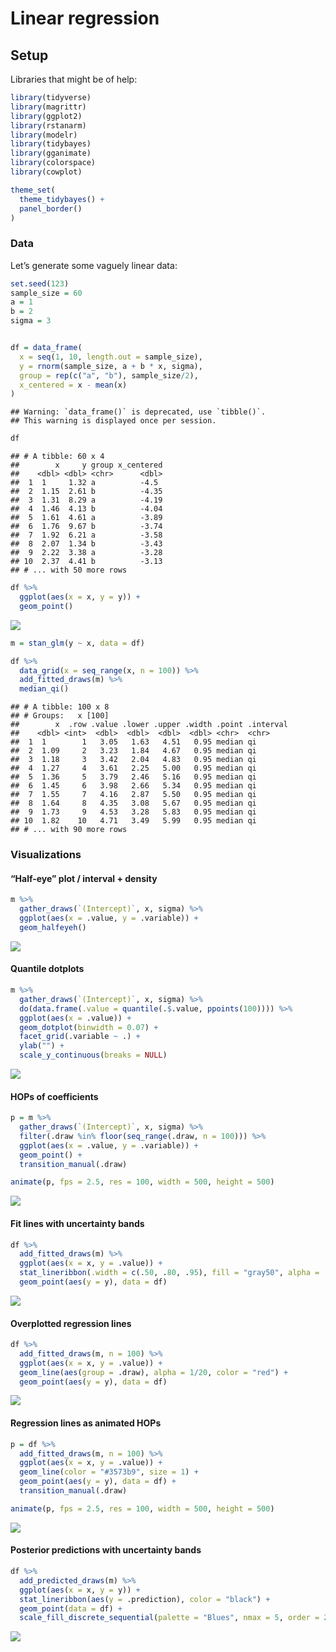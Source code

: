 Linear regression
================

## Setup

Libraries that might be of help:

``` r
library(tidyverse)
library(magrittr)
library(ggplot2)
library(rstanarm)
library(modelr)
library(tidybayes)
library(gganimate)
library(colorspace)
library(cowplot)

theme_set(
  theme_tidybayes() +
  panel_border()
)
```

### Data

Let’s generate some vaguely linear data:

``` r
set.seed(123)
sample_size = 60
a = 1
b = 2
sigma = 3


df = data_frame(
  x = seq(1, 10, length.out = sample_size),
  y = rnorm(sample_size, a + b * x, sigma),
  group = rep(c("a", "b"), sample_size/2),
  x_centered = x - mean(x)
) 
```

    ## Warning: `data_frame()` is deprecated, use `tibble()`.
    ## This warning is displayed once per session.

``` r
df
```

    ## # A tibble: 60 x 4
    ##        x     y group x_centered
    ##    <dbl> <dbl> <chr>      <dbl>
    ##  1  1     1.32 a          -4.5 
    ##  2  1.15  2.61 b          -4.35
    ##  3  1.31  8.29 a          -4.19
    ##  4  1.46  4.13 b          -4.04
    ##  5  1.61  4.61 a          -3.89
    ##  6  1.76  9.67 b          -3.74
    ##  7  1.92  6.21 a          -3.58
    ##  8  2.07  1.34 b          -3.43
    ##  9  2.22  3.38 a          -3.28
    ## 10  2.37  4.41 b          -3.13
    ## # ... with 50 more rows

``` r
df %>%
  ggplot(aes(x = x, y = y)) +
  geom_point() 
```

![](linear-regression_files/figure-gfm/unnamed-chunk-2-1.png)<!-- -->

``` r
m = stan_glm(y ~ x, data = df)
```

``` r
df %>%
  data_grid(x = seq_range(x, n = 100)) %>%
  add_fitted_draws(m) %>%
  median_qi()
```

    ## # A tibble: 100 x 8
    ## # Groups:   x [100]
    ##        x  .row .value .lower .upper .width .point .interval
    ##    <dbl> <int>  <dbl>  <dbl>  <dbl>  <dbl> <chr>  <chr>    
    ##  1  1        1   3.05   1.63   4.51   0.95 median qi       
    ##  2  1.09     2   3.23   1.84   4.67   0.95 median qi       
    ##  3  1.18     3   3.42   2.04   4.83   0.95 median qi       
    ##  4  1.27     4   3.61   2.25   5.00   0.95 median qi       
    ##  5  1.36     5   3.79   2.46   5.16   0.95 median qi       
    ##  6  1.45     6   3.98   2.66   5.34   0.95 median qi       
    ##  7  1.55     7   4.16   2.87   5.50   0.95 median qi       
    ##  8  1.64     8   4.35   3.08   5.67   0.95 median qi       
    ##  9  1.73     9   4.53   3.28   5.83   0.95 median qi       
    ## 10  1.82    10   4.71   3.49   5.99   0.95 median qi       
    ## # ... with 90 more rows

### Visualizations

#### “Half-eye” plot / interval + density

``` r
m %>%
  gather_draws(`(Intercept)`, x, sigma) %>%
  ggplot(aes(x = .value, y = .variable)) +
  geom_halfeyeh()
```

![](linear-regression_files/figure-gfm/unnamed-chunk-5-1.png)<!-- -->

#### Quantile dotplots

``` r
m %>%
  gather_draws(`(Intercept)`, x, sigma) %>%
  do(data.frame(.value = quantile(.$.value, ppoints(100)))) %>%
  ggplot(aes(x = .value)) +
  geom_dotplot(binwidth = 0.07) +
  facet_grid(.variable ~ .) +
  ylab("") +
  scale_y_continuous(breaks = NULL)
```

![](linear-regression_files/figure-gfm/unnamed-chunk-6-1.png)<!-- -->

#### HOPs of coefficients

``` r
p = m %>%
  gather_draws(`(Intercept)`, x, sigma) %>%
  filter(.draw %in% floor(seq_range(.draw, n = 100))) %>%
  ggplot(aes(x = .value, y = .variable)) +
  geom_point() +
  transition_manual(.draw)

animate(p, fps = 2.5, res = 100, width = 500, height = 500)
```

![](linear-regression_files/figure-gfm/unnamed-chunk-7-1.gif)<!-- -->

#### Fit lines with uncertainty bands

``` r
df %>%
  add_fitted_draws(m) %>%
  ggplot(aes(x = x, y = .value)) +
  stat_lineribbon(.width = c(.50, .80, .95), fill = "gray50", alpha = .25) +
  geom_point(aes(y = y), data = df)
```

![](linear-regression_files/figure-gfm/unnamed-chunk-8-1.png)<!-- -->

#### Overplotted regression lines

``` r
df %>%
  add_fitted_draws(m, n = 100) %>%
  ggplot(aes(x = x, y = .value)) +
  geom_line(aes(group = .draw), alpha = 1/20, color = "red") +
  geom_point(aes(y = y), data = df)
```

![](linear-regression_files/figure-gfm/unnamed-chunk-9-1.png)<!-- -->

#### Regression lines as animated HOPs

``` r
p = df %>%
  add_fitted_draws(m, n = 100) %>%
  ggplot(aes(x = x, y = .value)) +
  geom_line(color = "#3573b9", size = 1) +
  geom_point(aes(y = y), data = df) +
  transition_manual(.draw)

animate(p, fps = 2.5, res = 100, width = 500, height = 500)
```

![](linear-regression_files/figure-gfm/unnamed-chunk-10-1.gif)<!-- -->

#### Posterior predictions with uncertainty bands

``` r
df %>%
  add_predicted_draws(m) %>%
  ggplot(aes(x = x, y = y)) +
  stat_lineribbon(aes(y = .prediction), color = "black") +
  geom_point(data = df) +
  scale_fill_discrete_sequential(palette = "Blues", nmax = 5, order = 2:4) 
```

![](linear-regression_files/figure-gfm/unnamed-chunk-11-1.png)<!-- -->
